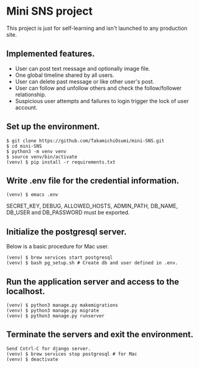 # Mini SNS project

This project is just for self-learning and isn't launched to any production site.

## Implemented features.

* User can post text message and optionally image file.
* One global timeline shared by all users.
* User can delete past message or like other user's post.
* User can follow and unfollow others and check the follow/follower relationship.
* Suspicious user attempts and failures to login trigger the lock of user account.

## Set up the environment.

```
$ git clone https://github.com/TakamichiOsumi/mini-SNS.git
$ cd mini-SNS
$ python3 -m venv venv
$ source venv/bin/activate
(venv) $ pip install -r requirements.txt
```

## Write .env file for the credential information.

```
(venv) $ emacs .env
```

SECRET_KEY, DEBUG, ALLOWED_HOSTS, ADMIN_PATH, DB_NAME, DB_USER and DB_PASSWORD must be exported.

## Initialize the postgresql server.

Below is a basic procedure for Mac user.
```
(venv) $ brew services start postgresql
(venv) $ bash pg_setup.sh # Create db and user defined in .env.
```

## Run the application server and access to the localhost.

```
(venv) $ python3 manage.py makemigrations
(venv) $ python3 manage.py migrate
(venv) $ python3 manage.py runserver
```

## Terminate the servers and exit the environment.

```
Send Cntrl-C for django server.
(venv) $ brew services stop postgresql # for Mac
(venv) $ deactivate
```
